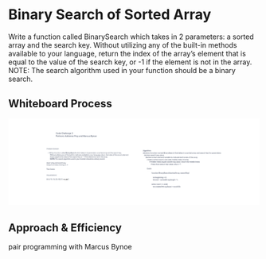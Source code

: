 # Binary Search of Sorted Array
<!-- Description of the challenge -->
Write a function called BinarySearch which takes in 2 parameters: a sorted array and the search key. Without utilizing any of the built-in methods available to your language, return the index of the array’s element that is equal to the value of the search key, or -1 if the element is not in the array.
NOTE: The search algorithm used in your function should be a binary search.

## Whiteboard Process
<!-- Embedded whiteboard image -->

![Array Binary Search whiteboard](../assets/codechallenge3.png)

## Approach & Efficiency
<!-- What approach did you take? Discuss Why. What is the Big O space/time for this approach? -->

pair programming with Marcus Bynoe
